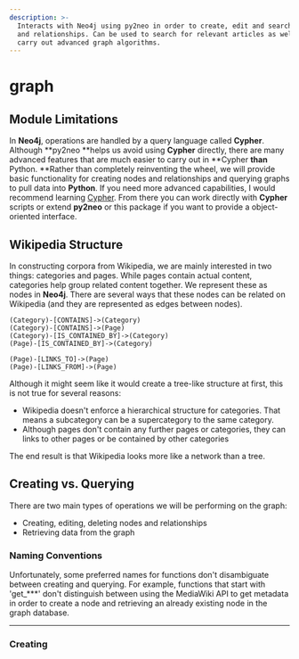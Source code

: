 ```yaml
---
description: >-
  Interacts with Neo4j using py2neo in order to create, edit and search nodes
  and relationships. Can be used to search for relevant articles as well as
  carry out advanced graph algorithms.
---
```


# graph

## Module Limitations

In **Neo4j**, operations are handled by a query language called **Cypher**. Although **py2neo **helps us avoid using **Cypher** directly, there are many advanced features that are much easier to carry out in **Cypher **than** Python. **Rather than completely reinventing the wheel, we will provide basic functionality for creating nodes and relationships and querying graphs to pull data into **Python**. If you need more advanced capabilities, I would recommend learning [Cypher](../../../overview/dependencies/neo4j.md). From there you can work directly with **Cypher** scripts or extend **py2neo** or this package if you want to provide a object-oriented interface.

## Wikipedia Structure

In constructing corpora from Wikipedia, we are mainly interested in two things: categories and pages. While pages contain actual content, categories help group related content together. We represent these as nodes in **Neo4j**. There are several ways that these nodes can be related on Wikipedia \(and they are represented as edges between nodes\).

```text
(Category)-[CONTAINS]->(Category)
(Category)-[CONTAINS]->(Page)
(Category)-[IS_CONTAINED_BY]->(Category)
(Page)-[IS_CONTAINED_BY]->(Category)

(Page)-[LINKS_TO]->(Page)
(Page)-[LINKS_FROM]->(Page)
```

Although it might seem like it would create a tree-like structure at first, this is not true for several reasons:

* Wikipedia doesn't enforce a hierarchical structure for categories. That means a subcategory can be a supercategory to the same category.
* Although pages don't contain any further pages or categories, they can links to other pages or be contained by other categories

The end result is that Wikipedia looks more like a network than a tree. 

## Creating vs. Querying

There are two main types of operations we will be performing on the graph:

* Creating, editing, deleting nodes and relationships
* Retrieving data from the graph

### Naming Conventions

Unfortunately, some preferred names for functions don't disambiguate between creating and querying. For example, functions that start with 'get\_\*\*\*' don't distinguish between using the MediaWiki API to get metadata in order to create a node and retrieving an already existing node in the graph database.

** **

### Creating







